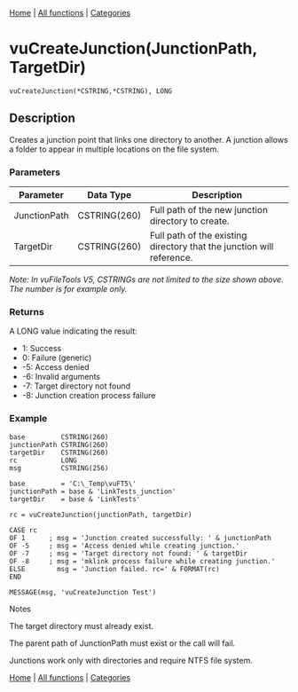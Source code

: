 [Home](../index.md) | [All functions](../all-functions.md) | [Categories](../categories/index.md)

# vuCreateJunction(JunctionPath, TargetDir)

```Prototype
vuCreateJunction(*CSTRING,*CSTRING), LONG
```


## Description
Creates a junction point that links one directory to another. A junction allows a folder to appear in multiple locations on the file system.

### Parameters

| Parameter    | Data Type    | Description                                                          |
|--------------|--------------|----------------------------------------------------------------------|
| JunctionPath | CSTRING(260) | Full path of the new junction directory to create.                   |
| TargetDir    | CSTRING(260) | Full path of the existing directory that the junction will reference.|

_Note: In vuFileTools V5, CSTRINGs are not limited to the size shown above. The number is for example only._

### Returns
A LONG value indicating the result:

- 1: Success  
- 0: Failure (generic)  
- -5: Access denied  
- -6: Invalid arguments  
- -7: Target directory not found  
- -8: Junction creation process failure  

### Example

```Clarion
base         CSTRING(260)
junctionPath CSTRING(260)
targetDir    CSTRING(260)
rc           LONG
msg          CSTRING(256)

base         = 'C:\_Temp\vuFT5\'
junctionPath = base & 'LinkTests_junction'
targetDir    = base & 'LinkTests'

rc = vuCreateJunction(junctionPath, targetDir)

CASE rc
OF 1      ; msg = 'Junction created successfully: ' & junctionPath
OF -5     ; msg = 'Access denied while creating junction.'
OF -7     ; msg = 'Target directory not found: ' & targetDir
OF -8     ; msg = 'mklink process failure while creating junction.'
ELSE        msg = 'Junction failed. rc=' & FORMAT(rc)
END

MESSAGE(msg, 'vuCreateJunction Test')

```
Notes

The target directory must already exist.

The parent path of JunctionPath must exist or the call will fail.

Junctions work only with directories and require NTFS file system.

[Home](../index.md) | [All functions](../all-functions.md) | [Categories](../categories/index.md)
